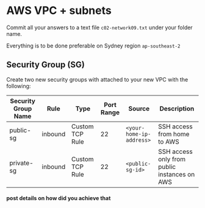 # AWS VPC + subnets

Commit all your answers to a text file `c02-network09.txt` under your folder name.

Everything is to be done preferable on Sydney region `ap-southeast-2`

## Security Group (SG)

Create two new security groups with attached to your new VPC with the following:

|Security Group Name|Rule|Type|Port Range|Source|Description
|-|-|-|-|-|-|
|public-sg|inbound|Custom TCP Rule|22|`<your-home-ip-address>`|SSH access from home to AWS|
|private-sg|inbound|Custom TCP Rule|22|`<public-sg-id>`|SSH access only from public instances on AWS|

#### post details on how did you achieve that
